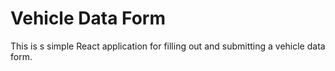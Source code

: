# Vehicle Data Form
This is s simple React application for filling out and submitting a vehicle data form.